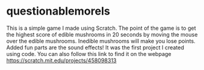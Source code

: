 # questionablemorels
This is a simple game I made using Scratch. The point of the game is to get the highest score of edible mushrooms in 20 seconds by moving the mouse over the edible mushrooms. Inedible mushrooms will make you lose points. Added fun parts are the sound effects! It was the first project I created using code.  You can also follow this link to find it on the webpage https://scratch.mit.edu/projects/458098313
